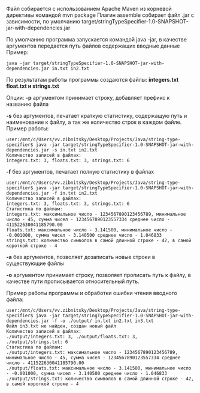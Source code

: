 Файл собирается с использованием Apache Maven из корневой директивы командой mvn package
Плагин assemble собирает файл .jar с зависимости, по умолчанию target/stringTypeSpecifier-1.0-SNAPSHOT-jar-with-dependencies.jar

По умолчанию программа запускается командой java -jar, в качестве аргументов передается путь файлов содержащих вводные данные
Пример:

```shell
java -jar target/stringTypeSpecifier-1.0-SNAPSHOT-jar-with-dependencies.jar in.txt in2.txt
```

По результатам работы программы создаются файлы: **integers.txt float.txt и strings.txt**

Опции: 
**-p** аргументом принимает строку, добавляет префикс к названию файла

**-s** без аргументов, печатает краткую статистику, содержащую путь и наименование к файлу, а так же количество строк в каждом файле. Пример работы: 
```shell
user:/mnt/c/Users/vv.zibnitsky/Desktop/Projects/Java/string-type-specifier$ java -jar target/stringTypeSpecifier-1.0-SNAPSHOT-jar-with-dependencies.jar -s in.txt in2.txt
Количество записей в файлах:
integers.txt: 3, floats.txt: 3, strings.txt: 6
```

**-f** без аргументов, печатает полную статистику в файлах
```shell
user:/mnt/c/Users/vv.zibnitsky/Desktop/Projects/Java/string-type-specifier$ java -jar target/stringTypeSpecifier-1.0-SNAPSHOT-jar-with-dependencies.jar -f in.txt in2.txt
Количество записей в файлах:
integers.txt: 3, floats.txt: 3, strings.txt: 6
Статистика по файлам:
integers.txt: максимальное число - 1234567890123456789, минимальное число - 45, сумма чисел - 1234567890123557334 среднее число - 411522630041185790.00
floats.txt: максимальное число - 3.141500, минимальное число - -0.001000, сумма чисел - 3.140500 среднее число - 1.046833
strings.txt: количество символов в самой длинной строке - 42, в самой короткой строке - 4
``` 

**-a** без аргументов, позволяет дозаписать новые строки в существующие файлы

**-o** аргументом принимает строку, позволяет прописать путь к файлу, в качестве пути прописывается относительный путь.

Пример работы программы и обработки ошибки чтения вводного файла: 

```shell 
user:/mnt/c/Users/vv.zibnitsky/Desktop/Projects/Java/string-type-specifier$ java -jar target/stringTypeSpecifier-1.0-SNAPSHOT-jar-with-dependencies.jar -f -o ./output/ in.txt in2.txt in3.txt
Файл in3.txt не найден, создан новый файл
Количество записей в файлах:
./output/integers.txt: 3, ./output/floats.txt: 3, ./output/strings.txt: 6
Статистика по файлам:
./output/integers.txt: максимальное число - 1234567890123456789, минимальное число - 45, сумма чисел - 1234567890123557334 среднее число - 411522630041185790.00
./output/floats.txt: максимальное число - 3.141500, минимальное число - -0.001000, сумма чисел - 3.140500 среднее число - 1.046833
./output/strings.txt: количество символов в самой длинной строке - 42, в самой короткой строке - 4
```
